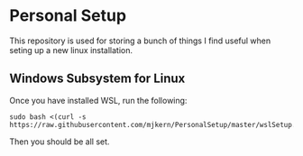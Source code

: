# Personal Setup
This repository is used for storing a bunch of things I find useful when seting up a new linux installation.

## Windows Subsystem for Linux
Once you have installed WSL, run the following:
```
sudo bash <(curl -s https://raw.githubusercontent.com/mjkern/PersonalSetup/master/wslSetup.sh)
```

Then you should be all set.
